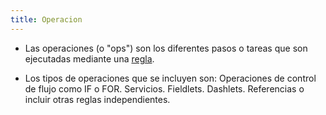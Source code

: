 ```yaml
---
title: Operacion
---
```

* Las operaciones (o "ops") son los diferentes pasos o tareas que son ejecutadas mediante una [regla](concepts/rule).

* Los tipos de operaciones que se incluyen son:
    Operaciones de control de flujo como IF o FOR.
    Servicios.
    Fieldlets.
    Dashlets.
    Referencias o incluir otras reglas independientes.
